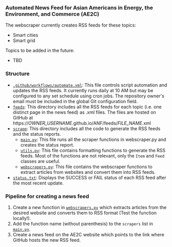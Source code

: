 ### Automated News Feed for Asian Americans in Energy, the Environment, and Commerce (AE2C)

The webscraper currently creates RSS feeds for these topics:
 - Smart cities
 - Smart grid

Topics to be added in the future:
 - TBD

### Structure
 - [`.github/workflows/automate.yml`](./.github/workflows/automate.yml): This file controls script automation and updates the RSS feeds. It currently runs daily at 10 AM but may be configured to any set schedule using cron jobs. The repository owner's email must be included in the global Git configuration field.
 - [`feeds`](./feeds): This directory includes all the RSS feeds for each topic (i.e. one distinct page in the news feed) as .xml files. The files are hosted on GitHub at https://*OWNER_USERNAME*.github.io/ANF/feeds/*FILE_NAME*.xml
 - [`scrape`](./scrape): This directory includes all the code to generate the RSS feeds and the status reports.
   - [`main.py`](./scrape/main.py): This file runs all the scraper functions in webscraper.py and creates the status report.
   - [`utils.py`](./scrape/utils.py): This file contains formatting functions to generate the RSS feeds. Most of the functions are not relevant, only the `Item` and `Feed` classes are useful.
   - [`webscrapers.py`](./scrape/webscrapers.py): This file contains the webscraper functions to extract articles from websites and convert them into RSS feeds.
 - [`status.txt`](./status.txt): Displays the SUCCESS or FAIL status of each RSS feed after the most recent update.
 
 ### Pipeline for creating a news feed
 1. Create a new function in [`webscrapers.py`](./scrape/webscrapers.py) which extracts articles from the desired website and converts them to RSS format (Test the function locally!).
 2. Add the function name (without parenthesis) to the `scrapers` list in [`main.py`](./scrape/main.py).
 3. Create a news feed on the AE2C website which points to the link where GitHub hosts the new RSS feed.
